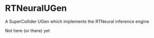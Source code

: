 # RTNeuralUGen
A SuperCollider UGen which implements the RTNeural inference engine

Not here (or there) yet
